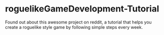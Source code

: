 # roguelikeGameDevelopment-Tutorial
Found out about this awesome project on reddit, a tutorial that helps you create a roguelike style game by following simple steps every week.
